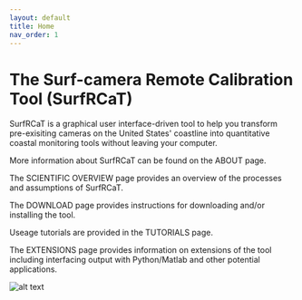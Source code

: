 ```yaml
---
layout: default
title: Home
nav_order: 1
---
```


# The Surf-camera Remote Calibration Tool (SurfRCaT) #

SurfRCaT is a graphical user interface-driven tool to help you transform pre-exisiting cameras on the United States' coastline
into quantitative coastal monitoring tools without leaving your computer.

More information about SurfRCaT can be found on the ABOUT page.

The SCIENTIFIC OVERVIEW page provides an overview of the processes and assumptions of SurfRCaT.

The DOWNLOAD page provides instructions for downloading and/or installing the tool.

Useage tutorials are provided in the TUTORIALS page. 

The EXTENSIONS page provides information on extensions of the tool including interfacing output with Python/Matlab and other potential applications.

![alt text](https://github.com/conlin-matt/SurfRCaT/blob/master/docs/images/icon3.png)